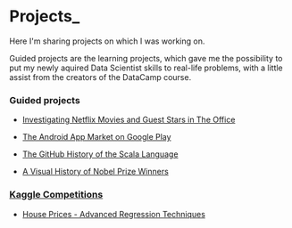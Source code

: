 # Projects_
Here I'm sharing projects on which I was working on. 

Guided projects are the learning projects, which gave me the possibility to put my newly aquired Data Scientist skills to real-life problems, with a little assist from the creators of the DataCamp course.


### Guided projects

* [Investigating Netflix Movies and Guest Stars in The Office](https://github.com/dataqueenpend/Projects-/blob/main/Investigating%20Netflix%20Movies%20and%20Guest%20Stars%20in%20The%20Office/notebook.ipynb)

* [The Android App Market on Google Play](https://github.com/dataqueenpend/Projects-/blob/main/The%20Android%20App%20Market%20on%20Google%20Play/notebook.ipynb)

* [The GitHub History of the Scala Language](https://github.com/dataqueenpend/Projects-/blob/main/The%20GitHub%20History%20of%20the%20Scala%20Language/notebook.ipynb)

* [A Visual History of Nobel Prize Winners](https://github.com/dataqueenpend/Projects-/blob/main/A%20Visual%20History%20of%20Nobel%20Prize%20Winners/notebook.ipynb)

### [Kaggle Competitions](https://github.com/dataqueenpend/Projects-/tree/Kaggle-Projects)

* [House Prices - Advanced Regression Techniques](https://github.com/dataqueenpend/Projects-/tree/Kaggle-Projects)
